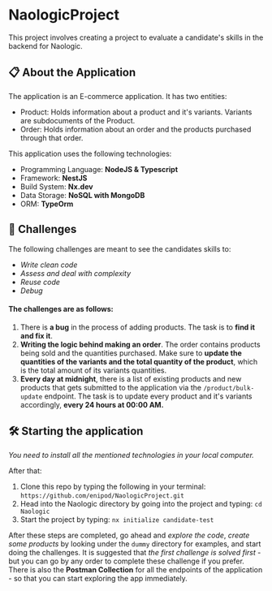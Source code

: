 # NaologicProject
This project involves creating a project to evaluate a candidate's skills in the backend for Naologic.

## :clipboard: About the Application
The application is an E-commerce application. It has two entities: 
- Product: Holds information about a product and it's variants. Variants are subdocuments of the Product.
- Order: Holds information about an order and the products purchased through that order.

This application uses the following technologies: 
- Programming Language: **NodeJS & Typescript**
- Framework: **NestJS**
- Build System: **Nx.dev**
- Data Storage: **NoSQL with MongoDB**
- ORM: **TypeOrm**

## :rocket: Challenges
The following challenges are meant to see the candidates skills to:
- *Write clean code*
- *Assess and deal with complexity*
- *Reuse code*
- *Debug*

#### The challenges are as follows:
1. There is **a bug** in the process of adding products. The task is to **find it and fix it**.
2. **Writing the logic behind making an order**. The order contains products being sold and the quantities purchased. Make sure to **update the quantities of the variants and the total quantity of the product**, which is the total amount of its variants quantities.
3. **Every day at midnight**, there is a list of existing products and new products that gets submitted to the application via the `/product/bulk-update` endpoint. The task is to update every product and it's variants accordingly, **every 24 hours at 00:00 AM.**

## 🛠️ Starting the application

*You need to install all the mentioned technologies in your local computer.*

After that: 
1. Clone this repo by typing the following in your terminal: `https://github.com/enipod/NaologicProject.git`
2. Head into the Naologic directory by going into the project and typing: `cd Naologic`
3. Start the project by typing: `nx initialize candidate-test`

After these steps are completed, go ahead and *explore the code*, *create some products* by looking under the `dummy` directory for examples, and start doing the challenges. It is suggested that *the first challenge is solved first* - but you can go by any order to complete these challenge if you prefer. There is also the **Postman Collection** for all the endpoints of the application - so that you can start exploring the app immediately. 
